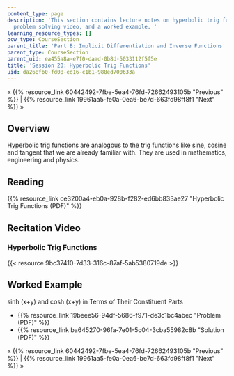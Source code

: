 ```yaml
---
content_type: page
description: 'This section contains lecture notes on hyperbolic trig functions, a
  problem solving video, and a worked example. '
learning_resource_types: []
ocw_type: CourseSection
parent_title: 'Part B: Implicit Differentiation and Inverse Functions'
parent_type: CourseSection
parent_uid: ea455a8a-e7f0-daad-0b8d-5033112f5f5e
title: 'Session 20: Hyperbolic Trig Functions'
uid: da268fb0-fd08-ed16-c1b1-988ed700633a
---
```


« {{% resource_link 60442492-7fbe-5ea4-76fd-72662493105b "Previous" %}} | {{% resource_link 19961aa5-fe0a-0ea6-be7d-663fd98ff8f1 "Next" %}} »

Overview
--------

Hyperbolic trig functions are analogous to the trig functions like sine, cosine and tangent that we are already familiar with. They are used in mathematics, engineering and physics.

Reading
-------

{{% resource_link ce3200a4-eb0a-928b-f282-ed6bb833ae27 "Hyperbolic Trig Functions (PDF)" %}}

Recitation Video
----------------

### Hyperbolic Trig Functions

{{< resource 9bc37410-7d33-316c-87af-5ab5380719de >}}

Worked Example
--------------

sinh (x+y) and cosh (x+y) in Terms of Their Constituent Parts

*   {{% resource_link 19beee56-94df-5686-f971-de3c1bc4abec "Problem (PDF)" %}}
*   {{% resource_link ba645270-96fa-7e01-5c04-3cba55982c8b "Solution (PDF)" %}}

« {{% resource_link 60442492-7fbe-5ea4-76fd-72662493105b "Previous" %}} | {{% resource_link 19961aa5-fe0a-0ea6-be7d-663fd98ff8f1 "Next" %}} »
